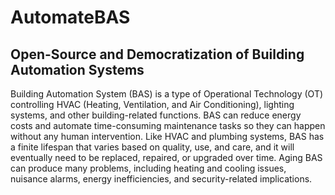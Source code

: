 # AutomateBAS
## Open-Source and Democratization of Building Automation Systems
Building Automation System (BAS) is a type of Operational Technology (OT) controlling HVAC (Heating, Ventilation, and Air Conditioning), lighting systems, and other building-related functions. BAS can reduce energy costs and automate time-consuming maintenance tasks so they can happen without any human intervention. Like HVAC and plumbing systems, BAS has a finite lifespan that varies based on quality, use, and care, and it will eventually need to be replaced, repaired, or upgraded over time. Aging BAS can produce many problems, including heating and cooling issues, nuisance alarms, energy inefficiencies, and security-related implications. 
